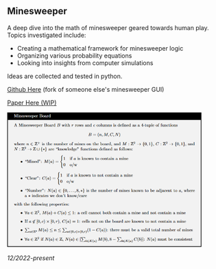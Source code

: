 ## Minesweeper

A deep dive into the math of minesweeper geared towards human play. Topics investigated include:

* Creating a mathematical framework for minesweeper logic
* Organizing various probability equations
* Looking into insights from computer simulations

Ideas are collected and tested in python.

[Github Here](https://github.com/Origamijr/minesweeper-pygame) (fork of someone else's minesweeper GUI)

<a href="assets/files/Minesweeper.pdf" download>Paper Here (WIP)</a>

<img src="assets/images/minesweeper-math.PNG" width="90%" height="YYY" class="center"/>

*12/2022-present*